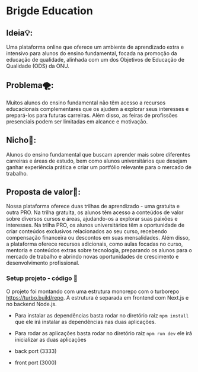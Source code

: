 # Brigde Education

## Ideia💡:
  Uma plataforma online que oferece um ambiente de aprendizado extra e intensivo para alunos do ensino fundamental, focada na promoção da educação de qualidade, alinhada com um dos Objetivos de Educação de Qualidade (ODS) da ONU.

## Problema🌪️: 
  Muitos alunos do ensino fundamental não têm acesso a recursos educacionais complementares que os ajudem a explorar seus interesses e prepará-los para futuras carreiras. Além disso, as feiras de profissões     presenciais podem ser limitadas em alcance e motivação.

## Nicho👦:
  Alunos do ensino fundamental que buscam aprender mais sobre diferentes carreiras e áreas de estudo, bem como alunos universitários que desejam ganhar experiência prática e criar um portfólio relevante para o mercado de trabalho.

## Proposta de valor🎁: 
  Nossa plataforma oferece duas trilhas de aprendizado - uma gratuita e outra PRO. Na trilha gratuita, os alunos têm acesso a conteúdos de valor sobre diversos cursos e áreas, ajudando-os a explorar suas paixões e interesses. Na trilha PRO, os alunos universitários têm a oportunidade de criar conteúdos exclusivos relacionados ao seu curso, recebendo compensação financeira ou descontos em suas mensalidades. Além disso, a plataforma oferece recursos adicionais, como aulas focadas no curso, mentoria e conteúdos extras sobre tecnologia, preparando os alunos para o mercado de trabalho e abrindo novas oportunidades de crescimento e desenvolvimento profissional.


### Setup projeto - código 📢

O projeto foi montando com uma estrutura monorepo com o turborepo https://turbo.build/repo. A estrutura é separada em frontend com Next.js e no backend Node.js.

- Para instalar as dependências basta rodar no diretório raiz `npm install` que ele irá instalar as dependências nas duas aplicações.

- Para rodar as aplicações basta rodar no diretório raiz `npm run dev` ele irá inicializar as duas aplicações

- back port (3333)
- front port (3000)


